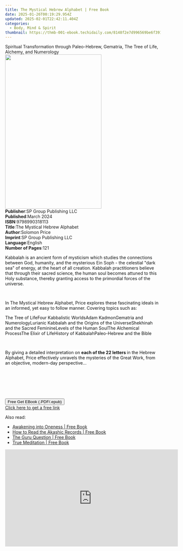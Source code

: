 ```yaml
---
title: The Mystical Hebrew Alphabet | Free Book
date: 2025-01-26T00:19:29.954Z
updated: 2025-02-01T22:42:11.404Z
categories:
  - Body, Mind & Spirit
thumbnail: https://thmb-001-ebook.techidaily.com/8148f2e7d996569be6f391d0150dcfe77d305bbbed836ea91f02ded0c65eec13.jpg
---
```

<main id="book-container">
  <div class="flex flex-col">
    <div class="book-brief flex-1 py-6 px-4 sm:p-6 md:py-10 md:px-8">
      <!-- brief-->
      <div class="book-brief-main">
        Spiritual Transformation through Paleo-Hebrew, Gematria, The Tree of
        Life, Alchemy, and Numerology
      </div>
    </div>
    <div
      class="book-meta-info flex-1 grid gap-4 col-start-1 col-end-3 row-start-1 sm:mb-6 sm:grid-cols-4 lg:gap-6 lg:col-start-2 lg:row-end-6 lg:row-span-6 lg:mb-0"
    >
      <div
        class="book-meta-info-left place-content-center mt-4 p-4 text-sm leading-6 col-start-2 col-span-2 dark:text-slate-400"
      >
        <img
          class="w-full h-500 object-cover rounded-lg sm:h-255 sm:col-span-2 lg:col-span-full"
          src="https://img-001-ebook.techidaily.com/172b3ac1e082edb686352001cc4d36773014eced20ec249359b4e30533840a66.jpg"
          alt=""
          width="312"
          height="500"
        />
      </div>
      <div
        class="book-meta-info-right mt-2 col-start-1 row-start-2 col-span-3 self-center"
      >
        <!-- meta data  -->
        <div class="flex flex-col px-4 md:px-8">
          <div class="flex-1">
            <strong>Publisher</strong>:<span class="px-2"
              >SP Group Publishing LLC</span
            >
          </div>
          <div class="flex-1">
            <strong>Published</strong>:<span class="px-2">March 2024</span>
          </div>
          <div class="flex-1">
            <strong>ISBN</strong>:<span class="px-2">9798990318113</span>
          </div>
          <div class="flex-1">
            <strong>Title</strong>:<span class="px-2"
              >The Mystical Hebrew Alphabet</span
            >
          </div>
          <div class="flex-1">
            <strong>Author</strong>:<span class="px-2">Solomon Price</span>
          </div>
          <div class="flex-1">
            <strong>Imprint</strong>:<span class="px-2"
              >SP Group Publishing LLC</span
            >
          </div>
          <div class="flex-1">
            <strong>Language</strong>:<span class="px-2">English</span>
          </div>
          <div class="flex-1">
            <strong>Number of Pages</strong>:<span class="px-2">121</span>
          </div>
        </div>
      </div>
    </div>
    <div class="book-description flex-1 py-6 px-4 sm:p-6 md:py-10 md:px-8">
      <div class="book-description-main">
        <div accordion-content="" id="description">
          <p>
            <span
              style="
                background-color: rgb(255, 255, 255);
                color: rgb(15, 17, 17);
              "
              >Kabbalah is an ancient form of mysticism which studies the
              connections between God, humanity, and the mysterious&nbsp;</span
            >Ein Soph&nbsp;<span
              style="
                background-color: rgb(255, 255, 255);
                color: rgb(15, 17, 17);
              "
              >- the celestial "dark sea" of energy, at the heart of all
              creation. Kabbalah practitioners believe that through their sacred
              science, the human soul becomes&nbsp;</span
            >attuned<span
              style="
                background-color: rgb(255, 255, 255);
                color: rgb(15, 17, 17);
              "
              >&nbsp;to this Holy substance, thereby granting access to the
              primordial forces of the universe.</span
            >
          </p>
          <p><br /></p>
          <p>
            <span
              style="
                background-color: rgb(255, 255, 255);
                color: rgb(15, 17, 17);
              "
              >In&nbsp;</span
            >The Mystical Hebrew Alphabet<span
              style="
                background-color: rgb(255, 255, 255);
                color: rgb(15, 17, 17);
              "
              >, Price explores these fascinating ideals in an informed, yet
              easy to follow manner. Covering topics such as:</span
            >
          </p>
          <span contenteditable="false" class="ql-ui"></span
          ><span
            style="background-color: rgb(255, 255, 255); color: rgb(15, 17, 17)"
            >The Tree of Life</span
          ><span contenteditable="false" class="ql-ui"></span
          ><span
            style="background-color: rgb(255, 255, 255); color: rgb(15, 17, 17)"
            >Four Kabbalistic Worlds</span
          ><span contenteditable="false" class="ql-ui"></span
          ><span
            style="background-color: rgb(255, 255, 255); color: rgb(15, 17, 17)"
            >Adam Kadmon</span
          ><span contenteditable="false" class="ql-ui"></span
          ><span
            style="background-color: rgb(255, 255, 255); color: rgb(15, 17, 17)"
            >Gematria and Numerology</span
          ><span contenteditable="false" class="ql-ui"></span
          ><span
            style="background-color: rgb(255, 255, 255); color: rgb(15, 17, 17)"
            >Lurianic Kabbalah and the Origins of the Universe</span
          ><span contenteditable="false" class="ql-ui"></span
          ><span
            style="background-color: rgb(255, 255, 255); color: rgb(15, 17, 17)"
            >Shekhinah and the Sacred Feminine</span
          ><span contenteditable="false" class="ql-ui"></span
          ><span
            style="background-color: rgb(255, 255, 255); color: rgb(15, 17, 17)"
            >Levels of the Human Soul</span
          ><span contenteditable="false" class="ql-ui"></span
          ><span
            style="background-color: rgb(255, 255, 255); color: rgb(15, 17, 17)"
            >The Alchemical Process</span
          ><span contenteditable="false" class="ql-ui"></span
          ><span
            style="background-color: rgb(255, 255, 255); color: rgb(15, 17, 17)"
            >The Elixir of Life</span
          ><span contenteditable="false" class="ql-ui"></span
          ><span
            style="background-color: rgb(255, 255, 255); color: rgb(15, 17, 17)"
            >History of Kabbalah</span
          ><span contenteditable="false" class="ql-ui"></span
          ><span
            style="background-color: rgb(255, 255, 255); color: rgb(15, 17, 17)"
            >Paleo-Hebrew and the Bible</span
          >
          <p><br /></p>
          <p>
            <span
              style="
                background-color: rgb(255, 255, 255);
                color: rgb(15, 17, 17);
              "
              >By giving a detailed interpretation on&nbsp;</span
            ><strong
              style="
                background-color: rgb(255, 255, 255);
                color: rgb(15, 17, 17);
              "
              >each of the 22 letters&nbsp;</strong
            ><span
              style="
                background-color: rgb(255, 255, 255);
                color: rgb(15, 17, 17);
              "
              >in the Hebrew Alphabet, Price effectively unravels the mysteries
              of the Great Work, from an objective, modern-day
              perspective...</span
            >
          </p>
          <p><br /></p>
          <p><br /></p>
          <p><br /></p>
        </div>
        <div class="accordion-fader"></div>
      </div>
    </div>
    <div class="book-excerpts flex-1 py-6 px-4 sm:p-6 md:py-10 md:px-8"></div>
    <div
      class="book-about-author flex-1 py-6 px-4 sm:p-6 md:py-10 md:px-8"
    ></div>
    <div class="book-free-get flex-1 py-6 px-4 sm:p-6 md:py-10 md:px-8">
      <button
        id="btn-free-get"
        class="bg-blue-500 hover:bg-blue-700 text-white font-bold py-2 px-4 rounded"
      >
        Free Get EBook (.PDF/.epub)
      </button>
      <div id="countdown-display" class="px-2 text-lg mt-2"></div>
      <a
        id="free-link"
        class="hidden bg-blue-500 hover:bg-blue-700 text-white font-bold py-2 px-4 rounded"
        href="https://www.ebooks.com/en-us/book/211374437/the-mystical-hebrew-alphabet/solomon-price/"
        target="_blank"
        >Click here to get a free link</a
      >
    </div>
    <script>
      let countdownTime = 0;
      let countdownInterval = null;
      document
        .getElementById('btn-free-get')
        .addEventListener('click', startCountdown);
      function startCountdown() {
        countdownTime = new Date().getTime() + 60000 * 3;
        countdownInterval = setInterval(updateCountdown, 1000);
        document.getElementById('btn-free-get').disabled = true;
        document
          .getElementById('btn-free-get')
          .classList.add('bg-gray-500', 'cursor-not-allowed');
      }
      function updateCountdown() {
        let currentTime = new Date().getTime();
        let timeLeft = countdownTime - currentTime;
        let secondsLeft = Math.floor(timeLeft / 1000);
        document.getElementById('countdown-display').innerHTML =
          `Remaining time: ${secondsLeft} seconds.`;
        if (secondsLeft <= 0) {
          clearInterval(countdownInterval);
          document.getElementById('btn-free-get').classList.add('hidden');
          document.getElementById('free-link').classList.remove('hidden');
          document.getElementById('countdown-display').innerHTML = '';
        }
      }
    </script>
  </div>
</main>

<ins class="adsbygoogle"
      style="display:block"
      data-ad-client="ca-pub-7571918770474297"
      data-ad-slot="8358498916"
      data-ad-format="auto"
      data-full-width-responsive="true"></ins>
    

<span class="atpl-alsoreadstyle">Also read:</span>
<div><ul>
<li><a href="https://novels-ebooks.techidaily.com/210761859-9781591798644-awakening-into-oneness/"><u>Awakening into Oneness | Free Book</u></a></li>
<li><a href="https://novels-ebooks.techidaily.com/210761847-9781591798866-how-to-read-the-akashic-records/"><u>How to Read the Akashic Records | Free Book</u></a></li>
<li><a href="https://novels-ebooks.techidaily.com/210761854-9781604074642-the-guru-question/"><u>The Guru Question | Free Book</u></a></li>
<li><a href="https://novels-ebooks.techidaily.com/210761849-9781591798804-true-meditation/"><u>True Meditation | Free Book</u></a></li>
</ul></div>

<!-- affiliate ads begin -->
<iframe width="560" height="315" src="https://www.youtube.com/embed/2Iv3DjT2Fyw?si=pR_z8ZDDVGF2MvKJ" title="YouTube video player" frameborder="0" allow="accelerometer; autoplay; clipboard-write; encrypted-media; gyroscope; picture-in-picture; web-share" referrerpolicy="strict-origin-when-cross-origin" allowfullscreen></iframe>
<!-- affiliate ads end -->

